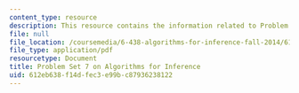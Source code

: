 ```yaml
---
content_type: resource
description: This resource contains the information related to Problem Set 7.
file: null
file_location: /coursemedia/6-438-algorithms-for-inference-fall-2014/612eb638f14dfec3e99bc87936238122_MIT6_438F14_ps7.pdf
file_type: application/pdf
resourcetype: Document
title: Problem Set 7 on Algorithms for Inference
uid: 612eb638-f14d-fec3-e99b-c87936238122
---
```

